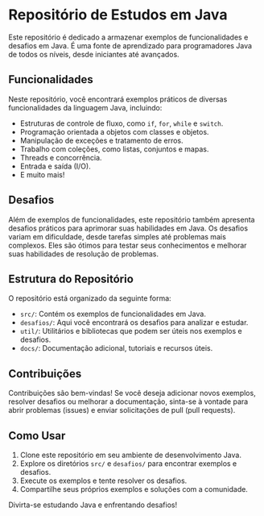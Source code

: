 # Repositório de Estudos em Java

Este repositório é dedicado a armazenar exemplos de funcionalidades e desafios em Java. É uma fonte de aprendizado para programadores Java de todos os níveis, desde iniciantes até avançados.

## Funcionalidades

Neste repositório, você encontrará exemplos práticos de diversas funcionalidades da linguagem Java, incluindo:

- Estruturas de controle de fluxo, como `if`, `for`, `while` e `switch`.
- Programação orientada a objetos com classes e objetos.
- Manipulação de exceções e tratamento de erros.
- Trabalho com coleções, como listas, conjuntos e mapas.
- Threads e concorrência.
- Entrada e saída (I/O).
- E muito mais!

## Desafios

Além de exemplos de funcionalidades, este repositório também apresenta desafios práticos para aprimorar suas habilidades em Java. Os desafios variam em dificuldade, desde tarefas simples até problemas mais complexos. Eles são ótimos para testar seus conhecimentos e melhorar suas habilidades de resolução de problemas.

## Estrutura do Repositório

O repositório está organizado da seguinte forma:

- `src/`: Contém os exemplos de funcionalidades em Java.
- `desafios/`: Aqui você encontrará os desafios para analizar e estudar.
- `util/`: Utilitários e bibliotecas que podem ser úteis nos exemplos e desafios.
- `docs/`: Documentação adicional, tutoriais e recursos úteis. 
## Contribuições

Contribuições são bem-vindas! Se você deseja adicionar novos exemplos, resolver desafios ou melhorar a documentação, sinta-se à vontade para abrir problemas (issues) e enviar solicitações de pull (pull requests).

## Como Usar

1. Clone este repositório em seu ambiente de desenvolvimento Java.
2. Explore os diretórios `src/` e `desafios/` para encontrar exemplos e desafios.
3. Execute os exemplos e tente resolver os desafios.
4. Compartilhe seus próprios exemplos e soluções com a comunidade.


Divirta-se estudando Java e enfrentando desafios!
